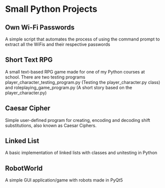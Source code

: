  # Small Python Projects 

## Own Wi-Fi Passwords
A simple script that automates the process of using the command prompt to extract all the WiFis and their respective passwords

## Short Text RPG
A small text-based RPG game made for one of my Python courses at school. There are two testing programs player_character_testing_program.py (Testing the player_character.py class) and roleplaying_game_program.py (A short story based on the player_character.py)

## Caesar Cipher
Simple user-defined program for creating, encoding and decoding shift substitutions, also known as Caesar Ciphers.

## Linked List
A basic implementation of linked lists with classes and unitesting in Python

## RobotWorld
A simple GUI application/game with robots made in PyQt5
